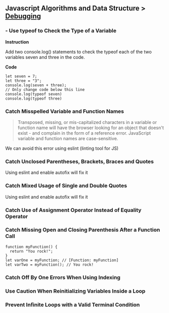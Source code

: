 ## Javascript Algorithms and Data Structure > [Debugging](https://www.freecodecamp.org/learn/javascript-algorithms-and-data-structures/debugging)

### - Use typeof to Check the Type of a Variable

**Instruction**

Add two console.log() statements to check the typeof each of the two variables seven and three in the code.

**Code**

```
let seven = 7;
let three = "3";
console.log(seven + three);
// Only change code below this line
console.log(typeof seven)
console.log(typeof three)
```

### Catch Misspelled Variable and Function Names

> Transposed, missing, or mis-capitalized characters in a variable or function name will have the browser looking for an object that doesn't exist - and complain in the form of a reference error. JavaScript variable and function names are case-sensitive.

We can avoid this error using eslint (linting tool for JS)

### Catch Unclosed Parentheses, Brackets, Braces and Quotes

Using eslint and enable autofix will fix it

### Catch Mixed Usage of Single and Double Quotes

Using eslint and enable autofix will fix it

### Catch Use of Assignment Operator Instead of Equality Operator

### Catch Missing Open and Closing Parenthesis After a Function Call

```
function myFunction() {
  return "You rock!";
}
let varOne = myFunction; // [Function: myFunction]
let varTwo = myFunction(); // You rock!
```

### Catch Off By One Errors When Using Indexing

### Use Caution When Reinitializing Variables Inside a Loop

### Prevent Infinite Loops with a Valid Terminal Condition
